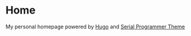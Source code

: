 # Home

My personal homepage powered by [Hugo](https://gohugo.io) and [Serial Programmer Theme](https://github.com/sharadcodes/hugo-theme-serial-programmer)
